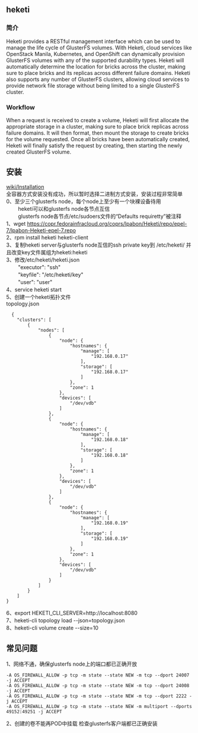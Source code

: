## heketi   
### 简介  
Heketi provides a RESTful management interface which can be used to manage the life cycle of GlusterFS volumes.  With Heketi, cloud services like OpenStack Manila, Kubernetes, and OpenShift can dynamically provision GlusterFS volumes with any of the supported durability types.  Heketi will automatically determine the location for bricks across the cluster, making sure to place bricks and its replicas across different failure domains.  Heketi also supports any number of GlusterFS clusters, allowing cloud services to provide network file storage without being limited to a single GlusterFS cluster.  
### Workflow  
When a request is received to create a volume, Heketi will first allocate the appropriate storage in a cluster, making sure to place brick replicas across failure domains.  It will then format, then mount the storage to create bricks for the volume requested.  Once all bricks have been automatically created, Heketi will finally satisfy the request by creating, then starting the newly created GlusterFS volume.  

## 安装  
[wiki/Installation](https://github.com/heketi/heketi/wiki/Installation)  
全容器方式安装没有成功，所以暂时选择二进制方式安装，安装过程非常简单  
0、至少三个glusterfs node，每个node上至少有一个块裸设备待用  
　　   heketi可以和glusterfs node各节点互信  
 　　  glusterfs node各节点/etc/sudoers文件的“Defaults    requiretty”被注释  
1、wget https://copr.fedorainfracloud.org/coprs/lpabon/Heketi/repo/epel-7/lpabon-Heketi-epel-7.repo  
2、rpm install heketi heketi-client  
3、复制heketi server与glusterfs node互信的ssh private key到 /etc/heketi/ 并且改变key文件属组为heketi:heketi  
3、修改/etc/heketi/heketi.json  
  　　    "executor": "ssh"  
   　　   "keyfile": "/etc/heketi/key"  
   　　   "user": "user"  
4、service heketi start  
5、创建一个heketi拓扑文件  
   topology.json  
```  
  {  
    "clusters": [  
        {  
            "nodes": [  
                {  
                    "node": {  
                        "hostnames": {  
                            "manage": [  
                                "192.168.0.17"  
                            ],  
                            "storage": [  
                                "192.168.0.17"  
                            ]  
                        },  
                        "zone": 1  
                    },  
                    "devices": [  
                        "/dev/vdb"  
                    ]  
                },  
                {  
                    "node": {  
                        "hostnames": {  
                            "manage": [  
                                "192.168.0.18"  
                            ],  
                            "storage": [  
                                "192.168.0.18"  
                            ]  
                        },  
                        "zone": 1  
                    },  
                    "devices": [  
                        "/dev/vdb"  
                    ]  
                },  
                {  
                    "node": {  
                        "hostnames": {  
                            "manage": [  
                                "192.168.0.19"  
                            ],  
                            "storage": [  
                                "192.168.0.19"  
                            ]  
                        },  
                        "zone": 1  
                    },  
                    "devices": [  
                        "/dev/vdb"  
                    ]  
                }  
            ]  
        }  
    ]  
}  
```   
6、export HEKETI_CLI_SERVER=http://localhost:8080   
7、heketi-cli topology load --json=topology.json  
8、heketi-cli volume create --size=10  

## 常见问题
1、网络不通，确保glusterfs node上的端口都已正确开放
```
-A OS_FIREWALL_ALLOW -p tcp -m state --state NEW -m tcp --dport 24007 -j ACCEPT
-A OS_FIREWALL_ALLOW -p tcp -m state --state NEW -m tcp --dport 24008 -j ACCEPT
-A OS_FIREWALL_ALLOW -p tcp -m state --state NEW -m tcp --dport 2222 -j ACCEPT
-A OS_FIREWALL_ALLOW -p tcp -m state --state NEW -m multiport --dports 49152:49251 -j ACCEPT
```

2、创建的卷不能再POD中挂载
检查glusterfs客户端都已正确安装
